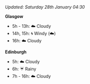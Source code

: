 *Updated: Saturday 28th January 04:30*

**Glasgow**

* 5h - 13h: :cloud: Cloudy
* 14h, 15h: :cyclone: Windy (:cloud:)
* 16h: :cloud: Cloudy

**Edinburgh**

* 5h: :cloud: Cloudy
* 6h: :umbrella: Rainy
* 7h - 16h: :cloud: Cloudy

